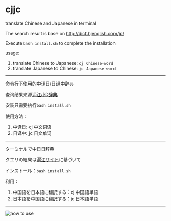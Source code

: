 # cjjc

translate Chinese and Japanese in terminal

The search result is base on http://dict.hjenglish.com/jp/

Execute `bash install.sh` to complete the installation

usage:

1. translate Chinese to Japanese: `cj Chinese-word`
2. translate Japanese to Chinese: `jc Japanese-word`

---

命令行下使用的中译日/日译中辞典

查询结果来源[沪江小D辞典](http://dict.hjenglish.com/jp/)

安装只需要执行`bash install.sh`

使用方法：

1. 中译日: cj 中文词语
2. 日译中: jc 日文单词

---

ターミナルで中日日辞典

クエリの結果は[滬江サイト](http://dict.hjenglish.com/jp/)に基づいて

インストール：`bash install.sh`

利用：

1. 中国語を日本語に翻訳する：cj 中国語単語
2. 日本語を中国語に翻訳する：jc 日本語単語

---

![how to use](http://7xrn7f.com1.z0.glb.clouddn.com/16-7-18/50689384.jpg)

